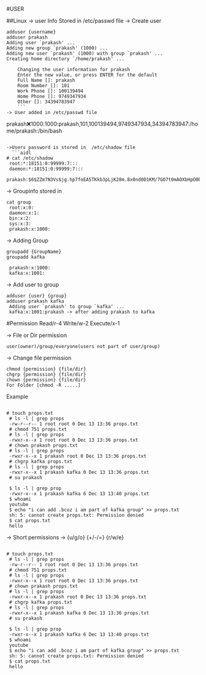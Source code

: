 #USER

##Linux
-> user Info Stored in  /etc/passwd file
-> Create user
```
adduser {username}
adduser prakash
Adding user `prakash' ...
Adding new group `prakash' (1000) ...
Adding new user `prakash' (1000) with group `prakash' ...
Creating home directory `/home/prakash' ...

    Changing the user information for prakash
    Enter the new value, or press ENTER for the default
    Full Name []: prakash
    Room Number []: 101
    Work Phone []: 100139494
    Home Phone []: 9749347934
    Other []: 34394783947
    ```
-> User added in /etc/passwd file
```
   prakash:x:1000:1000:prakash,101,100139494,9749347934,34394783947:/home/prakash:/bin/bash    
```

->Users password is stored in  /etc/shadow file
  ```aidl
# cat /etc/shadow
 root:*:18151:0:99999:7:::
 daemon:*:18151:0:99999:7:::
 prakash:$6$ZZm7N3Vs$jg.hp7foEA5TKkb3pLjK28m.8x0nd0D1KM/7GO7t0mAOXbHpO0bxy.2iENxl5HnpPfk3O2RCcpJ8Jzl9dqD2S0:18609:0:99999:7:::
```
-> Groupinfo stored in

```
cat group
 root:x:0:
 daemon:x:1:
 bin:x:2:
 sys:x:3:
 prakash:x:1000:
```
-> Adding Group
```
groupadd {GroupName}
groupadd kafka

 prakash:x:1000:
 kafka:x:1001:
```

-> Add user to group
```
adduser {user} {group}
adduser prakash kafka
 Adding user `prakash' to group `kafka' ...
 kafka:x:1001:prakash -> after adding prakash to kafka
```



#Permission 
Read/r-4
Write/w-2
Execute/x-1

-> File or Dir permission 
 ```
 user(owner)/group/everyone(users not part of user/group)
 
```

-> Change file permission 

```
chmod {permission} {file/dir}
chgrp {permission} {file/dir}
chown {permission} {file/dir}
For Folder [chmod -R .....]
```

Example 

```

# touch props.txt
 # ls -l | grep props
 -rw-r--r-- 1 root root 0 Dec 13 13:36 props.txt
 # chmod 751 props.txt
 # ls -l | grep props
 -rwxr-x--x 1 root root 0 Dec 13 13:36 props.txt
 # chown prakash props.txt
 # ls -l | grep props
 -rwxr-x--x 1 prakash root 0 Dec 13 13:36 props.txt
 # chgrp kafka props.txt
 # ls -l | grep props
 -rwxr-x--x 1 prakash kafka 0 Dec 13 13:36 props.txt
 # su prakash
 
 $ ls -l | grep prop
 -rwxr-x--x 1 prakash kafka 6 Dec 13 13:40 props.txt
 $ whoami
 youtube
 $ echo "i can add .bcoz i am part of kafka group" >> props.txt
 sh: 5: cannot create props.txt: Permission denied
 $ cat props.txt
 hello
```



-> Short permissions 
->  {u/g/o} {+/-/=} {r/w/e}

```

# touch props.txt
 # ls -l | grep props
 -rw-r--r-- 1 root root 0 Dec 13 13:36 props.txt
 # chmod 751 props.txt
 # ls -l | grep props
 -rwxr-x--x 1 root root 0 Dec 13 13:36 props.txt
 # chown prakash props.txt
 # ls -l | grep props
 -rwxr-x--x 1 prakash root 0 Dec 13 13:36 props.txt
 # chgrp kafka props.txt
 # ls -l | grep props
 -rwxr-x--x 1 prakash kafka 0 Dec 13 13:36 props.txt
 # su prakash
 
 $ ls -l | grep prop
 -rwxr-x--x 1 prakash kafka 6 Dec 13 13:40 props.txt
 $ whoami
 youtube
 $ echo "i can add .bcoz i am part of kafka group" >> props.txt
 sh: 5: cannot create props.txt: Permission denied
 $ cat props.txt
 hello
```